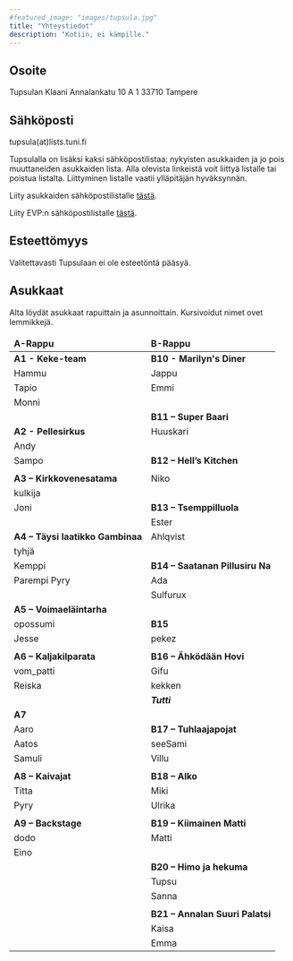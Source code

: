 ```yaml
---
#featured_image: "images/tupsula.jpg"
title: "Yhteystiedot"
description: "Kotiin, ei kämpille."
---
```


<style>
td, th {
   border: none!important;
}
</style>

## Osoite

Tupsulan Klaani
Annalankatu 10 A 1
33710 Tampere

## Sähköposti

tupsula(at)lists.tuni.fi

Tupsulalla on lisäksi kaksi sähköpostilistaa: nykyisten asukkaiden ja jo pois muuttaneiden asukkaiden lista. Alla olevista linkeistä voit liittyä listalle tai poistua listalta. Liittyminen listalle vaatii ylläpitäjän hyväksynnän.

Liity asukkaiden sähköpostilistalle [tästä](https://lists.tuni.fi/mailman/listinfo/tupsula).

Liity EVP:n sähköpostilistalle [tästä](https://lists.tuni.fi/mailman/listinfo/tupsula-evp).

## Esteettömyys

Valitettavasti Tupsulaan ei ole esteetöntä pääsyä.

## Asukkaat

Alta löydät asukkaat rapuittain ja asunnoittain. Kursivoidut nimet ovet lemmikkejä.

| A-Rappu                              | B-Rappu                             |
| :-----                               | :-----                              |
| **A1 - Keke-team**                   | **B10 - Marilyn's Diner**           |
| Hammu                                | Jappu                               |
| Tapio                                | Emmi                                |
| Monni                                |                                     |
|                                      | **B11 – Super Baari**               |
| **A2 - Pellesirkus**                 | Huuskari                            |
| Andy                                 |                                     |
| Sampo                                | **B12 – Hell’s Kitchen**            |
|                                      |                                     |
| **A3 – Kirkkovenesatama**            | Niko                                |
| kulkija                              |                                     |
| Joni                                 | **B13 – Tsemppilluola**             |
|                                      | Ester                               |
| **A4 – Täysi laatikko Gambinaa**     | Ahlqvist                            |
| tyhjä                                |                                     |
| Kemppi                               | **B14 – Saatanan Pillusiru Na**     |
| Parempi Pyry                         | Ada                                 |
|                                      | Sulfurux                            |
| **A5 – Voimaeläintarha**             |                                     |
| opossumi                             | **B15**                             |
| Jesse                                | pekez                               |
|                                      |                                     |
| **A6 – Kaljakilparata**              | **B16 – Ähködään Hovi**             |
| vom_patti                            | Gifu                                |
| Reiska                               | kekken                              |
|                                      | **_Tutti_**                         |
| **A7**                               |                                     |
| Aaro                                 | **B17 – Tuhlaajapojat**             |
| Aatos                                | seeSami                             |
| Samuli                               | Villu                               |
|                                      |                                     |
| **A8 – Kaivajat**                    | **B18 – Alko**                      |
| Titta                                | Miki                                |
| Pyry                                 | Ulrika                              |
|                                      |                                     |
| **A9 – Backstage**                   | **B19 – Kiimainen Matti**           |
| dodo                                 | Matti                               |
| Eino                                 |                                     |
|                                      | **B20 – Himo ja hekuma**            |
|                                      | Tupsu                               |
|                                      | Sanna                               |
|                                      |                                     |
|                                      | **B21 – Annalan Suuri Palatsi**     |
|                                      | Kaisa                               |
|                                      | Emma                                |